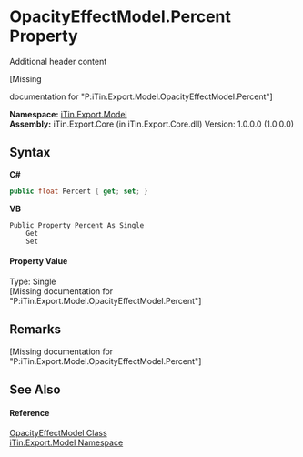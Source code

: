 # OpacityEffectModel.Percent Property 
Additional header content 

\[Missing <summary> documentation for "P:iTin.Export.Model.OpacityEffectModel.Percent"\]

**Namespace:**&nbsp;<a href="ef57ffcc-e95e-b212-5a46-9aa6f5a3511f">iTin.Export.Model</a><br />**Assembly:**&nbsp;iTin.Export.Core (in iTin.Export.Core.dll) Version: 1.0.0.0 (1.0.0.0)

## Syntax

**C#**<br />
``` C#
public float Percent { get; set; }
```

**VB**<br />
``` VB
Public Property Percent As Single
	Get
	Set
```


#### Property Value
Type: Single<br />\[Missing <value> documentation for "P:iTin.Export.Model.OpacityEffectModel.Percent"\]

## Remarks
\[Missing <remarks> documentation for "P:iTin.Export.Model.OpacityEffectModel.Percent"\]

## See Also


#### Reference
<a href="0abf4a51-9452-8fec-3749-e24d8f0b300d">OpacityEffectModel Class</a><br /><a href="ef57ffcc-e95e-b212-5a46-9aa6f5a3511f">iTin.Export.Model Namespace</a><br />